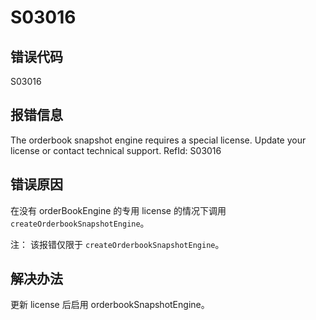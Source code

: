 # S03016

## 错误代码

S03016

## 报错信息

The orderbook snapshot engine requires a special license. Update your license or
contact technical support. RefId: S03016

## 错误原因

在没有 orderBookEngine 的专用 license 的情况下调用
`createOrderbookSnapshotEngine`。

注： 该报错仅限于
`createOrderbookSnapshotEngine`。

## 解决办法

更新 license 后启用 orderbookSnapshotEngine。

